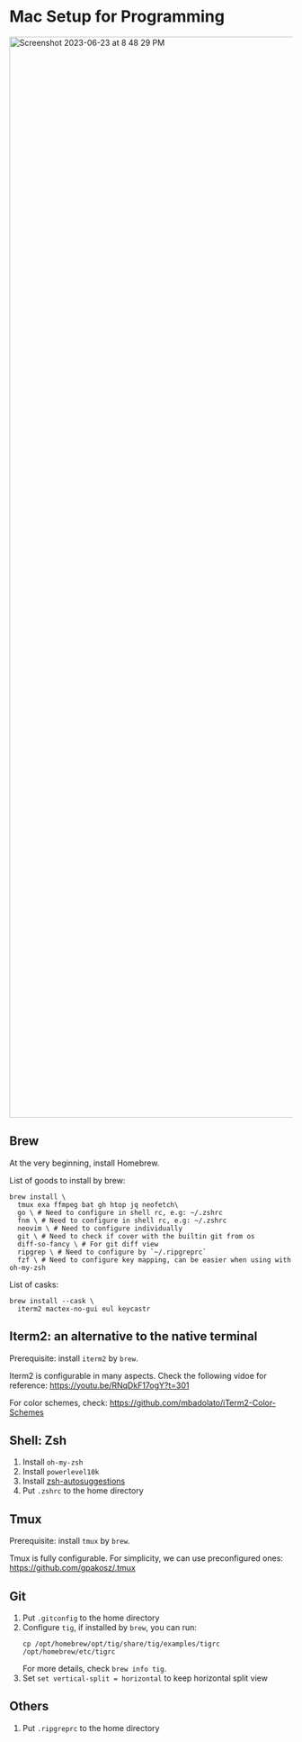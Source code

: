 # Mac Setup for Programming
<img width="1920" alt="Screenshot 2023-06-23 at 8 48 29 PM" src="https://github.com/Kavinjsir/mac-setup/assets/18136486/1a102b87-9b6e-4dee-be55-1ce6eaf2d543">


## Brew

At the very beginning, install Homebrew.

List of goods to install by brew:

```shell
brew install \
  tmux exa ffmpeg bat gh htop jq neofetch\
  go \ # Need to configure in shell rc, e.g: ~/.zshrc
  fnm \ # Need to configure in shell rc, e.g: ~/.zshrc
  neovim \ # Need to configure individually
  git \ # Need to check if cover with the builtin git from os
  diff-so-fancy \ # For git diff view
  ripgrep \ # Need to configure by `~/.ripgreprc`
  fzf \ # Need to configure key mapping, can be easier when using with oh-my-zsh
```

List of casks:

```shell
brew install --cask \
  iterm2 mactex-no-gui eul keycastr
```

## Iterm2: an alternative to the native terminal

Prerequisite: install `iterm2` by `brew`.

Iterm2 is configurable in many aspects. Check the following vidoe for reference:
https://youtu.be/RNqDkF17ogY?t=301

For color schemes, check: https://github.com/mbadolato/iTerm2-Color-Schemes

## Shell: Zsh

1. Install `oh-my-zsh`
1. Install `powerlevel10k`
1. Install [zsh-autosuggestions](https://github.com/zsh-users/zsh-autosuggestions)
1. Put `.zshrc` to the home directory

## Tmux

Prerequisite: install `tmux` by `brew`.

Tmux is fully configurable. For simplicity, we can use preconfigured ones:
https://github.com/gpakosz/.tmux

## Git

1. Put `.gitconfig` to the home directory
1. Configure `tig`, if installed by `brew`, you can run:
   ```
   cp /opt/homebrew/opt/tig/share/tig/examples/tigrc /opt/homebrew/etc/tigrc
   ```
   For more details, check `brew info tig`.
1. Set `set vertical-split = horizontal` to keep horizontal split view

## Others

1. Put `.ripgreprc` to the home directory
